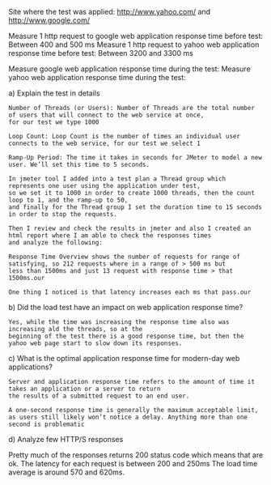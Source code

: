 Site where the test was applied: http://www.yahoo.com/ and http://www.google.com/

Measure 1 http request to google web application response time before test: Between 400 and 500 ms
Measure 1 http request to yahoo web application response time before test: Between 3200 and 3300 ms

Measure google web application response time during the test:
Measure yahoo web application response time during the test:


  a) Explain the test in details

    Number of Threads (or Users): Number of Threads are the total number of users that will connect to the web service at once,
    for our test we type 1000

    Loop Count: Loop Count is the number of times an individual user connects to the web service, for our test we select 1

    Ramp-Up Period: The time it takes in seconds for JMeter to model a new user. We’ll set this time to 5 seconds.

    In jmeter tool I added into a test plan a Thread group which represents one user using the application under test,
    so we set it to 1000 in order to create 1000 threads, then the count loop to 1, and the ramp-up to 50,
    and finally for the Thread group I set the duration time to 15 seconds in order to stop the requests.

    Then I review and check the results in jmeter and also I created an html report where I am able to check the responses times
    and analyze the following:

    Response Time Overview shows the number of requests for range of satisfying, so 212 requests where in a range of > 500 ms but
    less than 1500ms and just 13 request with response time > that 1500ms.our

    One thing I noticed is that latency increases each ms that pass.our


  b) Did the load test have an impact on web application response time?

    Yes, while the time was increasing the response time also was increasing ald the threads, so at the
    beginning of the test there is a good response time, but then the yahoo web page start to slow down its responses.

  c) What is the optimal application response time for modern-day web applications?

    Server and application response time refers to the amount of time it takes an application or a server to return
    the results of a submitted request to an end user.

    A one-second response time is generally the maximum acceptable limit, as users still likely won’t notice a delay. Anything more than one second is problematic

  d) Analyze few HTTP/S responses

  Pretty much of the responses returns 200 status code which means that are ok.
  The latency for each request is between 200 and 250ms
  The load time average is around 570 and 620ms.